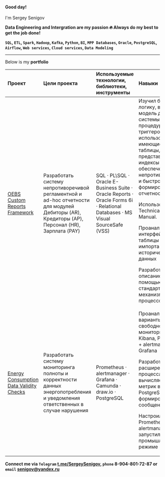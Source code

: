 #### Good day!  
I'm Sergey Senigov  

**Data Engineering and Intergration are my passion 🔥  Always do my best to get the job done!**  

**`SQL`, `ETL`, `Spark`, `Hadoop`, `Kafka`, `Python`, `BI`, `MPP Databases`, `Oracle`, `PostgreSQL`, `Airflow`, `Web services`, `Cloud services`, `Data Modeling`**  
***
Below is my **portfolio**  

| Проект              | Цели проекта           | Используемые технологии, библиотеки, инструменты| Навыки |
| :-------------------- | :--------------------- |:---------------------------|:---------------------------|
| [OEBS Custom Reports Framework](https://github.com/SergeySenigov/OEBS-Custom-Reports-Framework)         |  Разработать систему непротиворечивой регламентной и ad-hoc отчетности для модулей Дебиторы (AR), Кредиторы (AP), Персонал (HR), Зарплата (PAY)  | SQL · PL\SQL · Oracle E-Business Suite · Oracle Reports · Oracle Forms 6i · Relational Databases · MS Visual SourceSafe (VSS) | Изучил бизнес-логику, внутреннюю модель данных системы, код процедур и триггеров, чтобы использовать имеющиеся таблицы, представления и индексы для обеспечения непротиворечивости и быстроты формирования отчетности <P><P>Использовал Oracle Technical Resource Manual. <P><P> Проанализировал интерфейсные таблицы для импорта исторических данных <P><P> Разработал описание отчетов с помощью стандартного механизма запуска процессов в OEBS
| [Energy Consumption Data Validity Checks](https://github.com/SergeySenigov/Energy-Consumption-Data-Validity-Checks)         |  Разработать систему мониторинга полноты и корректности данных энергопотребления и уведомления ответственных в случае нарушения | Prometheus · alertmanager · Grafana · Camunda · draw.io · PostgreSQL | Проанализировал варианты свободного ПО для мониторинга: Kibana, Prometheus + alertmanager + Grafana <P><P>Разработал расширение ETL процесса: слой вычисляемых метрик в PostgreSQL, слой формирования email сообщений <P><P>Настроил Prometheus + alertmanager, запустил в промышленном режиме | 

**Connect me via `Telegram` [t.me/SergeySenigov](https://t.me/SergeySenigov), `phone` 8-904-801-72-87 or `email` <senigov@yandex.ru>**
